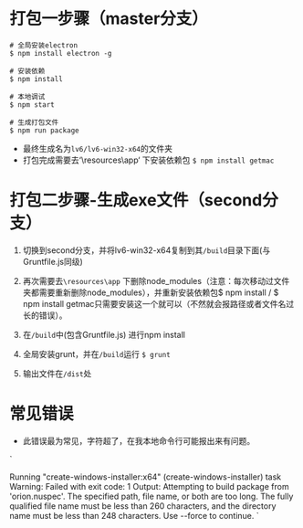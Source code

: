 # 打包一步骤（master分支）
```
# 全局安装electron
$ npm install electron -g

# 安装依赖
$ npm install

# 本地调试
$ npm start 

# 生成打包文件
$ npm run package

```
- 最终生成名为`lv6/lv6-win32-x64`的文件夹
- 打包完成需要去‘\resources\app‘ 下安装依赖包 `$ npm install getmac`


# 打包二步骤-生成exe文件（second分支）


1. 切换到second分支，并将lv6-win32-x64复制到其`/build`目录下面(与Gruntfile.js同级)

2. 再次需要去`\resources\app` 下删除node_modules（注意：每次移动过文件夹都需要重新删除node_modules），并重新安装依赖包$ npm install / $ npm install getmac只需要安装这一个就可以（不然就会报路径或者文件名过长的错误）。

3. 在`/build`中(包含Gruntfile.js) 进行npm install

4. 全局安装grunt，并在`/build`运行 `$ grunt`

5. 输出文件在`/dist`处

# 常见错误
- 此错误最为常见，字符超了，在我本地命令行可能报出来有问题。

`

Running "create-windows-installer:x64" (create-windows-installer) task
Warning: Failed with exit code: 1
Output:
Attempting to build package from 'orion.nuspec'.
The specified path, file name, or both are too long. The fully qualified file name must be less than 260 characters, and the directory name must be less than 248 characters.
 Use --force to continue.
`
